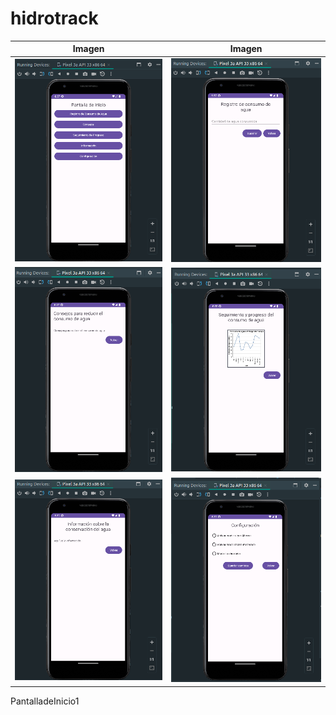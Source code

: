 # hidrotrack

| Imagen | Imagen |
| ------ | ------ |
| ![Imagen](img/1.png) | ![Imagen](img/2.png) |
| ![Imagen](img/3.png) | ![Imagen](img/4.png) |
| ![Imagen](img/5.png) | ![Imagen](img/6.png) |
PantalladeInicio1
